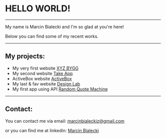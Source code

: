 # HELLO WORLD!
---
My name is Marcin Bialecki and I'm so glad at you're here!

Below you can find some of my recent works.

---
## My projects:

* My very first website [XYZ BYGG](https://github.com/mbialeckiz/xyzbygg)
* My second website [Take App](https://github.com/mbialeckiz/takeapp)
* ActiveBox website [ActiveBox](https://github.com/mbialeckiz/activebox)
* My last & fav website [Design Lab](https://github.com/mbialeckiz/designlab)
* My first app using API [Random Quote Machine](https://github.com/mbialeckiz/quotemachine)

---
## Contact:
You can contact me via email: marcinbialeckiz@gmail.com

or you can find me at linkedin: [Marcin Bialecki](https://www.linkedin.com/in/marcin-bialecki1989/)
